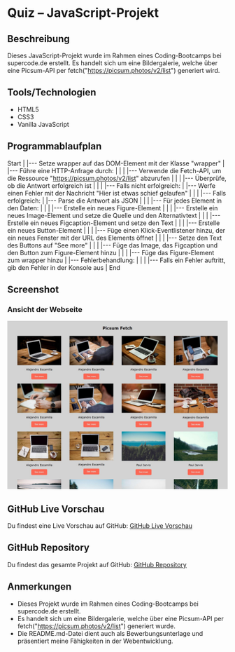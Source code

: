 # Quiz – JavaScript-Projekt

## Beschreibung

Dieses JavaScript-Projekt wurde im Rahmen eines Coding-Bootcamps bei supercode.de erstellt. 
Es handelt sich um eine Bildergalerie, welche über eine Picsum-API per fetch("https://picsum.photos/v2/list") generiert wird.

## Tools/Technologien
- HTML5
- CSS3
- Vanilla JavaScript

## Programmablaufplan

Start
|
|--- Setze wrapper auf das DOM-Element mit der Klasse "wrapper"
|
|--- Führe eine HTTP-Anfrage durch:
|    |
|    |--- Verwende die Fetch-API, um die Ressource "https://picsum.photos/v2/list" abzurufen
|         |
|         |--- Überprüfe, ob die Antwort erfolgreich ist
|              |
|              |--- Falls nicht erfolgreich:
|                   |--- Werfe einen Fehler mit der Nachricht "Hier ist etwas schief gelaufen"
|              |
|              |--- Falls erfolgreich:
|                   |--- Parse die Antwort als JSON
|                   |
|                   |--- Für jedes Element in den Daten:
|                        |
|                        |--- Erstelle ein neues Figure-Element
|                        |
|                        |--- Erstelle ein neues Image-Element und setze die Quelle und den Alternativtext
|                        |
|                        |--- Erstelle ein neues Figcaption-Element und setze den Text
|                        |
|                        |--- Erstelle ein neues Button-Element
|                             |
|                             |--- Füge einen Klick-Eventlistener hinzu, der ein neues Fenster mit der URL des Elements öffnet
|                             |
|                             |--- Setze den Text des Buttons auf "See more"
|                        |
|                        |--- Füge das Image, das Figcaption und den Button zum Figure-Element hinzu
|                        |
|                        |--- Füge das Figure-Element zum wrapper hinzu
|
|--- Fehlerbehandlung:
|    |
|    |--- Falls ein Fehler auftritt, gib den Fehler in der Konsole aus
|
End

## Screenshot

### Ansicht der Webseite
![Ansicht der Webseite](./assets/images/screenshot_picsum_fetch.jpg)

## GitHub Live Vorschau

Du findest eine Live Vorschau auf GitHub: [GitHub Live Vorschau](https://w1tch3r-code.github.io/js_picsum_api_final/)

## GitHub Repository

Du findest das gesamte Projekt auf GitHub: [GitHub Repository](https://github.com/w1tch3r-code/js_picsum_api_final)

## Anmerkungen

- Dieses Projekt wurde im Rahmen eines Coding-Bootcamps bei supercode.de erstellt.
- Es handelt sich um eine Bildergalerie, welche über eine Picsum-API per fetch("https://picsum.photos/v2/list") generiert wurde.
- Die README.md-Datei dient auch als Bewerbungsunterlage und präsentiert meine Fähigkeiten in der Webentwicklung.
